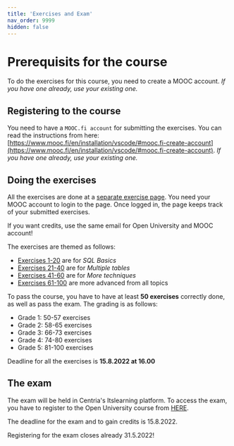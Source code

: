 ```yaml
---
title: 'Exercises and Exam'
nav_order: 9999
hidden: false
---
```


# Prerequisits for the course

To do the exercises for this course, you need to create a MOOC account. *If you have one already, use your existing one.*

## Registering to the course

You need to have a `MOOC.fi account` for submitting the exercises. You can read the instructions from here: [https://www.mooc.fi/en/installation/vscode/#mooc.fi-create-account](https://www.mooc.fi/en/installation/vscode/#mooc.fi-create-account). *If you have one already, use your existing one.*

## Doing the exercises

All the exercises are done at a [separate exercise page](https://sql-trainer.azurewebsites.net/#1). You need your MOOC account to login to the page. Once logged in, the page keeps track of your submitted exercises.

<Note>
If you want credits, use the same email for Open University and MOOC account!
</Note>

The exercises are themed as follows:

* [Exercises 1-20](https://sql-trainer.azurewebsites.net/#1) are for *SQL Basics*
* [Exercises 21-40](https://sql-trainer.azurewebsites.net/#21) are for *Multiple tables*
* [Exercises 41-60](https://sql-trainer.azurewebsites.net/#41) are for *More techniques*
* [Exercises 61-100](https://sql-trainer.azurewebsites.net/#61) are more advanced from all topics

To pass the course, you have to have at least **50 exercises** correctly done, as well as pass the exam. The grading is as follows:

* Grade 1: 50-57 exercises
* Grade 2: 58-65 exercises
* Grade 3: 66-73 exercises
* Grade 4: 74-80 exercises
* Grade 5: 81-100 exercises

Deadline for all the exercises is **15.8.2022 at 16.00**

## The exam

The exam will be held in Centria's Itslearning platform. To access the exam, you have to register to the Open University course from [HERE](https://koulutus.centria.fi/koulutukset/software-development/).

The deadline for the exam and to gain credits is 15.8.2022.

<Note>Registering for the exam closes already 31.5.2022!</Note>